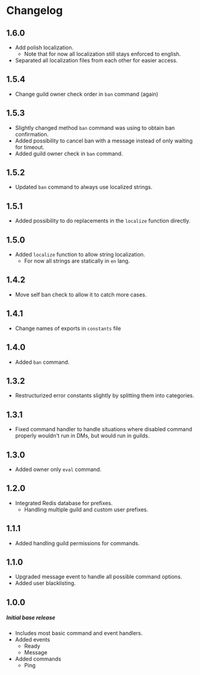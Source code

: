 # Changelog

## 1.6.0

- Add polish localization.
  - Note that for now all localization still stays enforced to english.
- Separated all localization files from each other for easier access.

## 1.5.4

- Change guild owner check order in `ban` command (again)

## 1.5.3

- Slightly changed method `ban` command was using to obtain ban confirmation.
- Added possibility to cancel ban with a message instead of only waiting for timeout.
- Added guild owner check in `ban` command.

## 1.5.2

- Updated `ban` command to always use localized strings.

## 1.5.1

- Added possibility to do replacements in the `localize` function directly.

## 1.5.0

- Added `localize` function to allow string localization.
  - For now all strings are statically in `en` lang.

## 1.4.2

- Move self ban check to allow it to catch more cases.

## 1.4.1

- Change names of exports in `constants` file

## 1.4.0

- Added `ban` command.

## 1.3.2

- Restructurized error constants slightly by splitting them into categories.

## 1.3.1

- Fixed command handler to handle situations where disabled command properly wouldn't run in DMs, but would run in guilds.

## 1.3.0

- Added owner only `eval` command.

## 1.2.0

- Integrated Redis database for prefixes.
  - Handling multiple guild and custom user prefixes.

## 1.1.1

- Added handling guild permissions for commands.

## 1.1.0

- Upgraded message event to handle all possible command options.
- Added user blacklisting.

## 1.0.0

##### Initial base release

- Includes most basic command and event handlers.
- Added events
  - Ready
  - Message
- Added commands
  - Ping